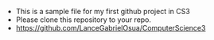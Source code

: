 - This is a sample file for my first github project in CS3
- Please clone this repository to your repo.
- https://github.com/LanceGabrielOsua/ComputerScience3
